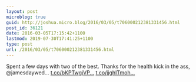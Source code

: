 ```yaml
---
layout: post
microblog: true
guid: http://joshua.micro.blog/2016/03/05/t706000212381331456.html
post_id: 36121
date: 2016-03-05T17:15:42+1100
lastmod: 2019-07-30T17:41:25+1100
type: post
url: /2016/03/05/t706000212381331456.html
---
```

Spent a few days with two of the best. Thanks for the health kick in the ass, @jamesdaywed… [t.co/bKPTwgjVP...](https://t.co/bKPTwgjVPf) [t.co/jjghITmoh...](https://t.co/jjghITmohF)
